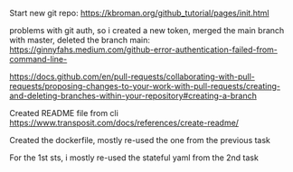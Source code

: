 Start new git repo:
https://kbroman.org/github_tutorial/pages/init.html

problems with git auth, so i created a new token, merged the main branch with master, deleted the branch main:
https://ginnyfahs.medium.com/github-error-authentication-failed-from-command-line-

https://docs.github.com/en/pull-requests/collaborating-with-pull-requests/proposing-changes-to-your-work-with-pull-requests/creating-and-deleting-branches-within-your-repository#creating-a-branch

Created README file from cli
https://www.transposit.com/docs/references/create-readme/


Created the dockerfile, mostly re-used the one from the previous task

For the 1st sts, i mostly re-used the stateful yaml from the 2nd task

